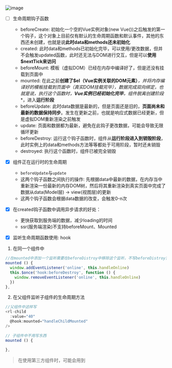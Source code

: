 ![image](https://pic1.zhimg.com/80/v2-e5d86500290d673088ddeaa198aabea0_720w.jpg)

- [ ] 生命周期钩子函数
    - beforeCreate: 初始化一个空的Vue实例对象(new Vue())之后触发的第一个钩子，这个对象上目前仅有默认的生命周期函数和默认事件，其他的东西还未创建，也就是说**此时data和methods还未初始化**
    - created: 此时data和methods已初始化完毕，可以使用/更改数据，但并不会触发updated函数，此时还无法与DOM进行交互，但是可以**使用$nextTick来访问**
    - beforeMount: 模板（虚拟DOM）已经在内存中编译好了，但是还没有挂载到页面中
    - mounted: 在此之前**创建了$el（Vue实例关联的DOM元素）***，并将内存编译好的模板挂载到页面中（真实DOM挂载完毕），数据完成双向绑定，也就是说，执行这个函数时，**Vue实例已经初始化完毕**，组件脱离**创建阶段**，进入**运行阶段**
    - beforeUpdate: 此时data数据是最新的，但是页面还是旧的，**页面尚未和最新的数据保持同步**。发生在更新之前，也就是响应式数据已经更新，但是虚拟DOM重新渲染之前触发
    - update: 页面和数据都为最新，避免在此钩子更改数据，可能会导致无限循环更新
    - beforeDestroy: 运行这个钩子函数时，组件从**运行阶段进入到销毁阶段**，此时实例上的data和methods方法等等都处于可用阶段，暂时还未销毁
    - destroyed: 执行这个函数时，组件已被完全销毁

- [x] 组件正在运行时的生命周期
    - `beforeUpdate`与`update`
    - 这两个钩子函数之间执行的操作: 先根据data中最新的数据，在内存当中重新渲染一份最新的内存DOM树，然后将其重新渲染到真实页面中完成了数据从data(Model层) -> view(视图层)的更新
    - 这两个钩子函数会根据data数据的改变，会触发0-n次

- [x] 在created钩子函数中调用异步请求的好处：
    - 更快获取到服务端的数据，减少loading的时间
    - ssr(服务端渲染)不支持beforeMount、Mounted

- [x] 监听生命周期函数使用: hook
1. 在同一个组件中

```javascript
//在mounted中添加一个监听需要在beforeDistroy中移除这个监听，不写beforeDistroy实现
mounted () {
  window.addEventListener('online', this.handleOnline)
  this.$once('hook:beforeDestroy', function () {
    window.removeEventListener('online', this.handleOnline)
  })
},
```

2. 在父组件监听子组件的生命周期方法

```javascript
//父组件中这样写
<rl-child
  :value="40"
  @hook:mounted="handleChildMounted"
/>
 
// 子组件中不用写东西
mounted () {
   
},
```
> 在使用第三方组件时，可能会用到